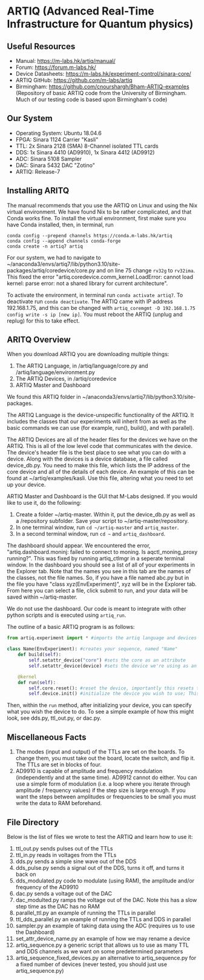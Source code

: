 
# ARTIQ (Advanced Real-Time Infrastructure for Quantum physics)

## Useful Resources
- Manual: https://m-labs.hk/artiq/manual/
- Forum: https://forum.m-labs.hk/
- Device Datasheets: https://m-labs.hk/experiment-control/sinara-core/
- ARTIQ GitHub: https://github.com/m-labs/artiq
- Birmingham: https://github.com/cnourshargh/Bham-ARTIQ-examples 
(Repository of basic ARTIQ code from the University of Birmingham. Much of our testing code is based upon Birmingham's code)

## Our System
- Operating System: Ubuntu 18.04.6
- FPGA: Sinara 1124 Carrier "Kasli"
- TTL: 2x Sinara 2128 (SMA) 8-Channel isolated TTL cards
- DDS: 1x Sinara 4410 (AD9910), 1x Sinara 4412 (AD9912)
- ADC: Sinara 5108 Sampler
- DAC: Sinara 5432 DAC "Zotino"
- ARTIQ: Release-7

## Installing ARITQ
The manual recommends that you use the ARTIQ on Linux and using the Nix virtual environment. We have found Nix to be rather complicated, and that Conda works fine. To install the virtual environment, first make sure you have Conda installed, then, in terminal, run
```console
conda config --prepend channels https://conda.m-labs.hk/artiq
conda config --append channels conda-forge
conda create -n artiq7 artiq
```

For our system, we had to navigate to ~/anaconda3/envs/artiq7/lib/python3.10/site-packages/artiq/coredevice/core.py and on line 75 change `rv32g` to `rv32ima`. This fixed the error "artiq.coredevice.comm_kernel.LoadError: cannot load kernel: parse error: not a shared library for current architecture". 

To activate the environment, in terminal run `conda activate artiq7`. To deactivate run `conda deactivate`. The ARTIQ came with IP address 192.168.1.75, and this can be changed with `artiq_coremgmt -D 192.168.1.75 config write -s ip [new ip]`. You must reboot the ARTIQ (unplug and replug) for this to take effect.

## ARITQ Overview
When you download ARTIQ you are downloading multiple things:
1. The ARTIQ Language, in /artiq/language/core.py and /artiq/language/environment.py
2. The ARTIQ Devices, in /artiq/coredevice
3. ARTIQ Master and Dashboard

We found this ARTIQ folder in ~/anaconda3/envs/artiq7/lib/python3.10/site-packages. 

The ARTIQ Language is the device-unspecific functionality of the ARTIQ. It includes the classes that our experiments will inherit from as well as the basic commands we can use (for example, run(), build(), and with parallel). 

The ARTIQ Devices are all of the header files for the devices we have on the ARTIQ. This is all of the low level code that communicates with the device. The device's header file is the best place to see what you can do with a device. Along with the devices is a device database, a file called device\_db<span>.py. You need to make this file, which lists the IP address of the core device and all of the details of each device. An example of this can be found at ~/artiq/examples/kasli. Use this file, altering what you need to set up your device.

ARTIQ Master and Dashboard is the GUI that M-Labs designed. If you would like to use it, do the following:
1. Create a folder ~/artiq-master. Within it, put the device\_db.py as well as a /repository subfolder. Save your script to ~/artiq-master/repository. 
2. In one terminal window, run `cd ~/artiq-master` and `artiq_master`. 
3. In a second terminal window, run `cd ~` and `artiq_dashboard`. 

The dashboard should appear. We encountered the error, "artiq.dashboard.moninj: failed to connect to moning. Is aqctl\_moning_proxy running?". This was fixed by running artiq\_ctlmgr in a seperate terminal window. In the dashboard you should see a list of all of your experiments in the Explorer tab. Note that the names you see in this tab are the names of the classes, not the file names. So, if you have a file named abc<span>.py but in the file you have "class xyz(EnvExperiment)", xyz will be in the Explorer tab. From here you can select a file, click submit to run, and your data will be saved within ~/artiq-master. 

We do not use the dashboard. Our code is meant to integrate with other python scripts and is executed using `artiq_run`. 

The outline of a basic ARTIQ program is as follows: 
```Python
from artiq.experiment import * #imports the artiq language and devices

class Name(EnvExperiment): #creates your sequence, named "Name"
	def build(self):
		self.setattr_device("core") #sets the core as an attribute
		self.setattr_device(device) #sets the device we're using as an attribute

	@kernel
	def run(self):
		self.core.reset(): #reset the device, importantly this resets the clock
		self.device.init() #initialize the device you wish to use; This command will vary depending on the device

```
Then, within the `run` method, after initializing your device, you can specify what you wish the device to do. To see a simple example of how this might look, see dds<span>.py, ttl_out.py, or dac<span>.py.

## Miscellaneous Facts
1. The modes (input and output) of the TTLs are set on the boards. To change them, you must take out the board, locate the switch, and flip it. The TTLs are set in blocks of four. 
2. AD9910 is capable of amplitude and frequency modulation (independently and at the same time). AD9912 cannot do either. You can use a simple form of modulation (i.e. a loop where you iterate through amplitude / frequency values) if the step size is large enough. If you want the steps between amplitudes or frequencies to be small you must write the data to RAM beforehand. 

## File Directory
Below is the list of files we wrote to test the ARTIQ and learn how to use it:
1) ttl_out.py sends pulses out of the TTLs
2) ttl_in.py reads in voltages from the TTLs
3) dds<span>.py sends a simple sine wave out of the DDS
4) dds_pulse.py sends a signal out of the DDS, turns it off, and turns it back on
5) dds_modulated.py code to modulate (using RAM), the amplitude and/or frequency of the AD9910
6) dac<span>.py sends a voltage out of the DAC
7) dac_modulted.py ramps the voltage out of the DAC. Note this has a slow step time as the DAC has no RAM
8) parallel_ttl.py an example of running the TTLs in parallel
9) ttl\_dds\_parallel<span>.py an example of running the TTLs and DDS in parallel
10) sampler<span>.py an example of taking data using the ADC (requires us to use the Dashboard)
11) set\_attr\_device\_name.py an example of how we may rename a device
12) artiq_sequence.py a generic script that allows us to use as many TTL and DDS channels as we want on some predetermined parameters
13) artiq\_sequence\_fixed_devices.py an alternative to artiq\_sequence.py for a fixed number of devices (never tested, you should just use artiq\_sequence.py)

